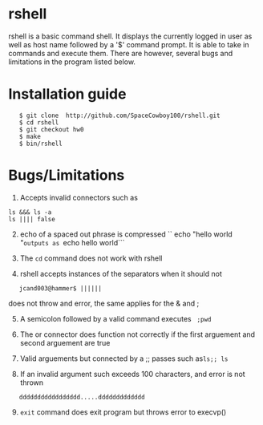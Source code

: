 rshell
====
rshell is a basic command shell. It displays the currently logged in user as well as host name followed by a '$' command prompt. It is able to take in commands and execute them. There are however, several bugs and limitations in the program listed below.

Installation guide
====
```
   $ git clone  http://github.com/SpaceCowboy100/rshell.git
   $ cd rshell
   $ git checkout hw0
   $ make
   $ bin/rshell
```

Bugs/Limitations
====
1. Accepts invalid connectors such as
```
ls &&& ls -a
ls |||| false
```
2. echo of a spaced out phrase is compressed `` echo "hello               world "``` outputs as  ```echo hello world```

3. The ```cd``` command does not work with rshell

4. rshell accepts instances of the separators when it should not 
```
   jcand003@hammer$ ||||||
```
does not throw and error, the same applies for the & and ;

5. A semicolon followed by a valid command executes ` ;pwd`

6. The or connector does function not  correctly if the first arguement and second arguement are true

7. Valid arguements but connected by a ;; passes such as```ls;; ls```

8. If an invalid argument such exceeds 100 characters, and error is not thrown
```
   ddddddddddddddddd.....ddddddddddddd
```
9. ```exit``` command does exit program but throws error to execvp()
